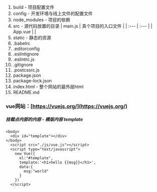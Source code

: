 # 

1. build - 项目配置文件
2. config - 开发环境与线上文件的配置文件
3. node\_modules - 项目的依赖
4. src - 源代码放置的目录
   | main.js | 真个项目的入口文件 |
   | :--- | :--- |
   | App.vue |  |
5. static - 静态的资源
6. .babelrc
7. .editorconfig
8. .eslintignore
9. .eslintrc.js
10. .gitignore
11. .postcssrc.js
12. package.json
13. package-lock.json
14. index.html - 整个网站的最外层html
15. README.md

### vue网站：[https://vuejs.org/](https://vuejs.org/)

##### 挂载点内部的内容 - 模版内容 template

```
<body>
  <div id="template"></div>
</body>
  <script src="./js/vue.js"></script>
  <script type="text/javascript">
    new Vue({
      el:"#template",
      template:'<h1>hello {{msg}}</h1>',
      data:{
        msg:"world"
      }
    })
  </script>
```



